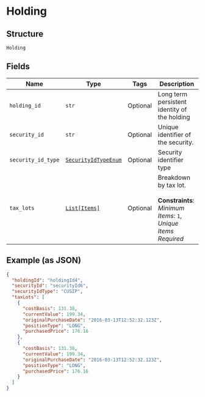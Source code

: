 
# Holding

## Structure

`Holding`

## Fields

| Name | Type | Tags | Description |
|  --- | --- | --- | --- |
| `holding_id` | `str` | Optional | Long term persistent identity of the holding |
| `security_id` | `str` | Optional | Unique identifier of the security. |
| `security_id_type` | [`SecurityIdTypeEnum`](../../doc/models/security-id-type-enum.md) | Optional | Security identifier type |
| `tax_lots` | [`List[Items]`](../../doc/models/items.md) | Optional | Breakdown by tax lot.<br><br>**Constraints**: *Minimum Items*: `1`, *Unique Items Required* |

## Example (as JSON)

```json
{
  "holdingId": "holdingId4",
  "securityId": "securityId6",
  "securityIdType": "CUSIP",
  "taxLots": [
    {
      "costBasis": 131.38,
      "currentValue": 199.34,
      "originalPurchaseDate": "2016-03-13T12:52:32.123Z",
      "positionType": "LONG",
      "purchasedPrice": 176.16
    },
    {
      "costBasis": 131.38,
      "currentValue": 199.34,
      "originalPurchaseDate": "2016-03-13T12:52:32.123Z",
      "positionType": "LONG",
      "purchasedPrice": 176.16
    }
  ]
}
```

